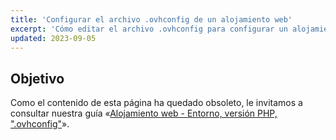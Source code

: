 ```yaml
---
title: 'Configurar el archivo .ovhconfig de un alojamiento web'
excerpt: 'Cómo editar el archivo .ovhconfig para configurar un alojamiento web'
updated: 2023-09-05
---
```


## Objetivo

Como el contenido de esta página ha quedado obsoleto, le invitamos a consultar nuestra guía «[Alojamiento web - Entorno, versión PHP, ".ovhconfig"](/pages/web_cloud/web_hosting/configure_your_web_hosting)».